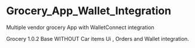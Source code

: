 # Grocery_App_Wallet_Integration
Multiple vendor grocery App with WalletConnect integration

Grocery 1.0.2 Base WITHOUT Car items Ui , Orders and Wallet integration.

